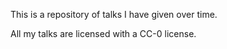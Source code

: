 This is a repository of talks I have given over time.

All my talks are licensed with a CC-0 license.
